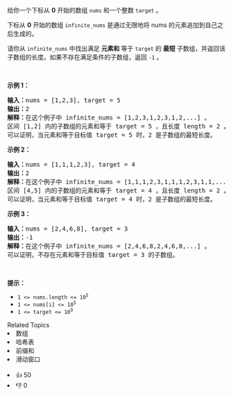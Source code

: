 <p>给你一个下标从 <strong>0</strong> 开始的数组 <code>nums</code> 和一个整数 <code>target</code> 。</p>

<p>下标从 <strong>0</strong> 开始的数组 <code>infinite_nums</code> 是通过无限地将 nums 的元素追加到自己之后生成的。</p>

<p>请你从 <code>infinite_nums</code> 中找出满足 <strong>元素和</strong> 等于&nbsp;<code>target</code> 的 <strong>最短</strong> 子数组，并返回该子数组的长度。如果不存在满足条件的子数组，返回 <code>-1</code> 。</p>

<p>&nbsp;</p>

<p><strong class="example">示例 1：</strong></p>

<pre>
<strong>输入：</strong>nums = [1,2,3], target = 5
<strong>输出：</strong>2
<strong>解释：</strong>在这个例子中 infinite_nums = [1,2,3,1,2,3,1,2,...] 。
区间 [1,2] 内的子数组的元素和等于 target = 5 ，且长度 length = 2 。
可以证明，当元素和等于目标值 target = 5 时，2 是子数组的最短长度。</pre>

<p><strong class="example">示例 2：</strong></p>

<pre>
<strong>输入：</strong>nums = [1,1,1,2,3], target = 4
<strong>输出：</strong>2
<strong>解释：</strong>在这个例子中 infinite_nums = [1,1,1,2,3,1,1,1,2,3,1,1,...].
区间 [4,5] 内的子数组的元素和等于 target = 4 ，且长度 length = 2 。
可以证明，当元素和等于目标值 target = 4 时，2 是子数组的最短长度。
</pre>

<p><strong class="example">示例 3：</strong></p>

<pre>
<strong>输入：</strong>nums = [2,4,6,8], target = 3
<strong>输出：</strong>-1
<strong>解释：</strong>在这个例子中 infinite_nums = [2,4,6,8,2,4,6,8,...] 。
可以证明，不存在元素和等于目标值 target = 3 的子数组。
</pre>

<p>&nbsp;</p>

<p><strong>提示：</strong></p>

<ul> 
 <li><code>1 &lt;= nums.length &lt;= 10<sup>5</sup></code></li> 
 <li><code>1 &lt;= nums[i] &lt;= 10<sup>5</sup></code></li> 
 <li><code>1 &lt;= target &lt;= 10<sup>9</sup></code></li> 
</ul>

<div><div>Related Topics</div><div><li>数组</li><li>哈希表</li><li>前缀和</li><li>滑动窗口</li></div></div><br><div><li>👍 50</li><li>👎 0</li></div>